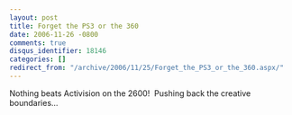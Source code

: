 ```yaml
---
layout: post
title: Forget the PS3 or the 360
date: 2006-11-26 -0800
comments: true
disqus_identifier: 18146
categories: []
redirect_from: "/archive/2006/11/25/Forget_the_PS3_or_the_360.aspx/"
---
```


Nothing beats Activision on the 2600!  Pushing back the creative
boundaries...

